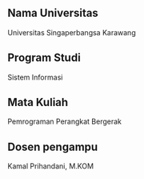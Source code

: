## Nama Universitas
Universitas Singaperbangsa Karawang

## Program Studi
Sistem Informasi

## Mata Kuliah
Pemrograman Perangkat Bergerak

## Dosen pengampu
Kamal Prihandani, M.KOM
